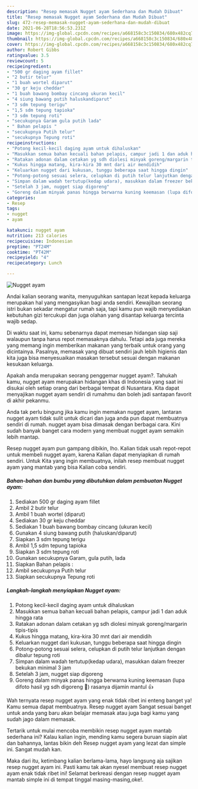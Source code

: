 ```yaml
---
description: "Resep memasak Nugget ayam Sederhana dan Mudah Dibuat"
title: "Resep memasak Nugget ayam Sederhana dan Mudah Dibuat"
slug: 472-resep-memasak-nugget-ayam-sederhana-dan-mudah-dibuat
date: 2021-06-28T18:56:53.231Z
image: https://img-global.cpcdn.com/recipes/a668158c3c150834/680x482cq70/nugget-ayam-foto-resep-utama.jpg
thumbnail: https://img-global.cpcdn.com/recipes/a668158c3c150834/680x482cq70/nugget-ayam-foto-resep-utama.jpg
cover: https://img-global.cpcdn.com/recipes/a668158c3c150834/680x482cq70/nugget-ayam-foto-resep-utama.jpg
author: Robert Gibbs
ratingvalue: 3.5
reviewcount: 5
recipeingredient:
- "500 gr daging ayam fillet"
- "2 butir telur"
- "1 buah wortel diparut"
- "30 gr keju cheddar"
- "1 buah bawang bombay cincang ukuran kecil"
- "4 siung bawang putih haluskandiparut"
- "3 sdm tepung terigu"
- "1,5 sdm tepung tapioka"
- "3 sdm tepung roti"
- "secukupnya Garam gula putih lada"
- " Bahan pelapis "
- "secukupnya Putih telur"
- "secukupnya Tepung roti"
recipeinstructions:
- "Potong kecil-kecil daging ayam untuk dihaluskan"
- "Masukkan semua bahan kecuali bahan pelapis, campur jadi 1 dan aduk hingga rata"
- "Ratakan adonan dalam cetakan yg sdh diolesi minyak goreng/margarin tipis-tipis"
- "Kukus hingga matang, kira-kira 30 mnt dari air mendidih"
- "Keluarkan nugget dari kukusan, tunggu beberapa saat hingga dingin"
- "Potong-potong sesuai selera, celupkan di putih telur lanjutkan dengan dibalur tepung roti"
- "Simpan dalam wadah tertutup(kedap udara), masukkan dalam freezer bekukan minimal 3 jam"
- "Setelah 3 jam, nugget siap digoreng"
- "Goreng dalam minyak panas hingga berwarna kuning keemasan (lupa difoto hasil yg sdh digoreng 🤭) rasanya dijamin mantul 👍"
categories:
- Resep
tags:
- nugget
- ayam

katakunci: nugget ayam 
nutrition: 213 calories
recipecuisine: Indonesian
preptime: "PT24M"
cooktime: "PT42M"
recipeyield: "4"
recipecategory: Lunch

---
```



![Nugget ayam](https://img-global.cpcdn.com/recipes/a668158c3c150834/680x482cq70/nugget-ayam-foto-resep-utama.jpg)

Andai kalian seorang wanita, menyuguhkan santapan lezat kepada keluarga merupakan hal yang mengasyikan bagi anda sendiri. Kewajiban seorang istri bukan sekadar mengatur rumah saja, tapi kamu pun wajib menyediakan kebutuhan gizi tercukupi dan juga olahan yang disantap keluarga tercinta wajib sedap.

Di waktu  saat ini, kamu sebenarnya dapat memesan hidangan siap saji walaupun tanpa harus repot memasaknya dahulu. Tetapi ada juga mereka yang memang ingin memberikan makanan yang terbaik untuk orang yang dicintainya. Pasalnya, memasak yang dibuat sendiri jauh lebih higienis dan kita juga bisa menyesuaikan masakan tersebut sesuai dengan makanan kesukaan keluarga. 



Apakah anda merupakan seorang penggemar nugget ayam?. Tahukah kamu, nugget ayam merupakan hidangan khas di Indonesia yang saat ini disukai oleh setiap orang dari berbagai tempat di Nusantara. Kita dapat menyajikan nugget ayam sendiri di rumahmu dan boleh jadi santapan favorit di akhir pekanmu.

Anda tak perlu bingung jika kamu ingin memakan nugget ayam, lantaran nugget ayam tidak sulit untuk dicari dan juga anda pun dapat membuatnya sendiri di rumah. nugget ayam bisa dimasak dengan berbagai cara. Kini sudah banyak banget cara modern yang membuat nugget ayam semakin lebih mantap.

Resep nugget ayam pun gampang dibikin, lho. Kalian tidak usah repot-repot untuk membeli nugget ayam, karena Kalian dapat menyiapkan di rumah sendiri. Untuk Kita yang ingin membuatnya, inilah resep membuat nugget ayam yang mantab yang bisa Kalian coba sendiri.

<!--inarticleads1-->

##### Bahan-bahan dan bumbu yang dibutuhkan dalam pembuatan Nugget ayam:

1. Sediakan 500 gr daging ayam fillet
1. Ambil 2 butir telur
1. Ambil 1 buah wortel (diparut)
1. Sediakan 30 gr keju cheddar
1. Sediakan 1 buah bawang bombay cincang (ukuran kecil)
1. Gunakan 4 siung bawang putih (haluskan/diparut)
1. Siapkan 3 sdm tepung terigu
1. Ambil 1,5 sdm tepung tapioka
1. Siapkan 3 sdm tepung roti
1. Gunakan secukupnya Garam, gula putih, lada
1. Siapkan  Bahan pelapis :
1. Ambil secukupnya Putih telur
1. Siapkan secukupnya Tepung roti




<!--inarticleads2-->

##### Langkah-langkah menyiapkan Nugget ayam:

1. Potong kecil-kecil daging ayam untuk dihaluskan
1. Masukkan semua bahan kecuali bahan pelapis, campur jadi 1 dan aduk hingga rata
1. Ratakan adonan dalam cetakan yg sdh diolesi minyak goreng/margarin tipis-tipis
1. Kukus hingga matang, kira-kira 30 mnt dari air mendidih
1. Keluarkan nugget dari kukusan, tunggu beberapa saat hingga dingin
1. Potong-potong sesuai selera, celupkan di putih telur lanjutkan dengan dibalur tepung roti
1. Simpan dalam wadah tertutup(kedap udara), masukkan dalam freezer bekukan minimal 3 jam
1. Setelah 3 jam, nugget siap digoreng
1. Goreng dalam minyak panas hingga berwarna kuning keemasan (lupa difoto hasil yg sdh digoreng 🤭) rasanya dijamin mantul 👍




Wah ternyata resep nugget ayam yang enak tidak ribet ini enteng banget ya! Kamu semua dapat membuatnya. Resep nugget ayam Sangat sesuai banget untuk anda yang baru akan belajar memasak atau juga bagi kamu yang sudah jago dalam memasak.

Tertarik untuk mulai mencoba membikin resep nugget ayam mantab sederhana ini? Kalau kalian ingin, mending kamu segera buruan siapin alat dan bahannya, lantas bikin deh Resep nugget ayam yang lezat dan simple ini. Sangat mudah kan. 

Maka dari itu, ketimbang kalian berlama-lama, hayo langsung aja sajikan resep nugget ayam ini. Pasti kamu tak akan nyesel membuat resep nugget ayam enak tidak ribet ini! Selamat berkreasi dengan resep nugget ayam mantab simple ini di tempat tinggal masing-masing,oke!.

